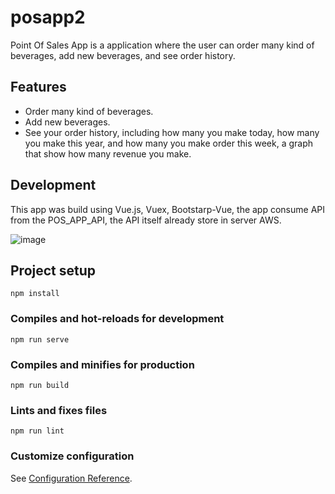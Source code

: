 # posapp2
Point Of Sales App is a application where the user can order many kind of beverages, add new beverages, and see order history.

## Features
- Order many kind of beverages.
- Add new beverages.
- See your order history, including how many you make today, how many you make this year, and how many you make order this week, a graph that show how many revenue you make.

## Development
This app was build using Vue.js, Vuex, Bootstarp-Vue, the app consume API from the POS_APP_API, the API itself already store in server AWS.

![image](https://github.com/syamsanur/POS_APP_AWS/blob/master/src/assets/posapp.png)

## Project setup
```
npm install
```

### Compiles and hot-reloads for development
```
npm run serve
```

### Compiles and minifies for production
```
npm run build
```

### Lints and fixes files
```
npm run lint
```

### Customize configuration
See [Configuration Reference](https://cli.vuejs.org/config/).

